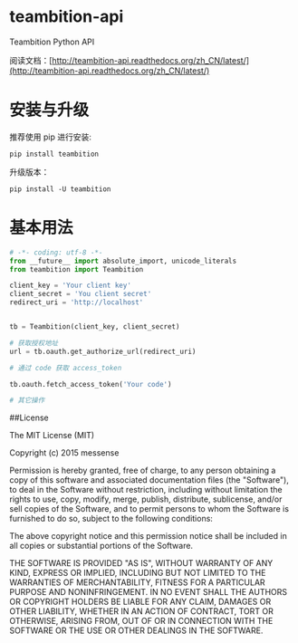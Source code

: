 # teambition-api
Teambition Python API

阅读文档：[http://teambition-api.readthedocs.org/zh_CN/latest/](http://teambition-api.readthedocs.org/zh_CN/latest/)

# 安装与升级

推荐使用 pip 进行安装:

    pip install teambition

升级版本：

    pip install -U teambition

# 基本用法

```python
# -*- coding: utf-8 -*-
from __future__ import absolute_import, unicode_literals
from teambition import Teambition

client_key = 'Your client key'
client_secret = 'You client secret'
redirect_uri = 'http://localhost'


tb = Teambition(client_key, client_secret)

# 获取授权地址
url = tb.oauth.get_authorize_url(redirect_uri)

# 通过 code 获取 access_token

tb.oauth.fetch_access_token('Your code')

# 其它操作
```

##License

The MIT License (MIT)

Copyright (c) 2015 messense

Permission is hereby granted, free of charge, to any person obtaining a copy
of this software and associated documentation files (the "Software"), to deal
in the Software without restriction, including without limitation the rights
to use, copy, modify, merge, publish, distribute, sublicense, and/or sell
copies of the Software, and to permit persons to whom the Software is
furnished to do so, subject to the following conditions:

The above copyright notice and this permission notice shall be included in all
copies or substantial portions of the Software.

THE SOFTWARE IS PROVIDED "AS IS", WITHOUT WARRANTY OF ANY KIND, EXPRESS OR
IMPLIED, INCLUDING BUT NOT LIMITED TO THE WARRANTIES OF MERCHANTABILITY,
FITNESS FOR A PARTICULAR PURPOSE AND NONINFRINGEMENT. IN NO EVENT SHALL THE
AUTHORS OR COPYRIGHT HOLDERS BE LIABLE FOR ANY CLAIM, DAMAGES OR OTHER
LIABILITY, WHETHER IN AN ACTION OF CONTRACT, TORT OR OTHERWISE, ARISING FROM,
OUT OF OR IN CONNECTION WITH THE SOFTWARE OR THE USE OR OTHER DEALINGS IN THE
SOFTWARE.
